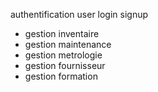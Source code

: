 authentification
user login signup
+ gestion inventaire
+ gestion maintenance
+ gestion metrologie
+ gestion fournisseur
+ gestion formation
